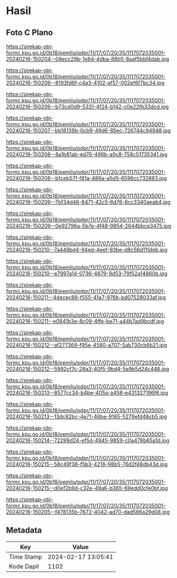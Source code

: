 # Hasil

## Foto C Plano

https://sirekap-obj-formc.kpu.go.id/0b18/pemilu/pdpr/11/17/07/20/35/1117072035001-20240216-150204--08ecc29b-1e84-4dba-88b5-8aaf5bbf4dab.jpg

https://sirekap-obj-formc.kpu.go.id/0b18/pemilu/pdpr/11/17/07/20/35/1117072035001-20240216-150206--8193fd6f-c4a3-4102-af57-002ef6f7bc34.jpg

https://sirekap-obj-formc.kpu.go.id/0b18/pemilu/pdpr/11/17/07/20/35/1117072035001-20240216-150206--b73cd0d9-5331-4f24-b142-c0e22fb33dcd.jpg

https://sirekap-obj-formc.kpu.go.id/0b18/pemilu/pdpr/11/17/07/20/35/1117072035001-20240216-150207--bb18138b-0cb9-49d6-85ec-726744c94948.jpg

https://sirekap-obj-formc.kpu.go.id/0b18/pemilu/pdpr/11/17/07/20/35/1117072035001-20240216-150208--8a1b81ab-ed76-496b-a0c8-758c51735341.jpg

https://sirekap-obj-formc.kpu.go.id/0b18/pemilu/pdpr/11/17/07/20/35/1117072035001-20240216-150208--b1ceb57f-f81a-486a-a5d5-6596cc732883.jpg

https://sirekap-obj-formc.kpu.go.id/0b18/pemilu/pdpr/11/17/07/20/35/1117072035001-20240216-150209--7bf34d46-8471-42c5-8d76-8cc3340aeab4.jpg

https://sirekap-obj-formc.kpu.go.id/0b18/pemilu/pdpr/11/17/07/20/35/1117072035001-20240216-150209--0e92796a-5b7e-4f48-9854-2644bbce3475.jpg

https://sirekap-obj-formc.kpu.go.id/0b18/pemilu/pdpr/11/17/07/20/35/1117072035001-20240216-150210--7a449bd4-94ed-4eef-93be-d8c56d111deb.jpg

https://sirekap-obj-formc.kpu.go.id/0b18/pemilu/pdpr/11/17/07/20/35/1117072035001-20240216-150210--e7997a14-0736-4879-9d53-79f52a14860b.jpg

https://sirekap-obj-formc.kpu.go.id/0b18/pemilu/pdpr/11/17/07/20/35/1117072035001-20240216-150211--4decec88-f555-41a7-976b-bd07528033af.jpg

https://sirekap-obj-formc.kpu.go.id/0b18/pemilu/pdpr/11/17/07/20/35/1117072035001-20240216-150211--e0841b3e-8c09-4ffe-be71-a44b7ad9bcdf.jpg

https://sirekap-obj-formc.kpu.go.id/0b18/pemilu/pdpr/11/17/07/20/35/1117072035001-20240216-150212--af277369-f95e-4580-a707-5ab730cb6b21.jpg

https://sirekap-obj-formc.kpu.go.id/0b18/pemilu/pdpr/11/17/07/20/35/1117072035001-20240216-150212--5992cf7c-28a3-40f5-9bd4-5e9b5d24c446.jpg

https://sirekap-obj-formc.kpu.go.id/0b18/pemilu/pdpr/11/17/07/20/35/1117072035001-20240216-150213--8577cc34-b4be-405a-a458-e431327196f6.jpg

https://sirekap-obj-formc.kpu.go.id/0b18/pemilu/pdpr/11/17/07/20/35/1117072035001-20240216-150213--13dc82bc-4e71-46be-9165-5279efd48cb5.jpg

https://sirekap-obj-formc.kpu.go.id/0b18/pemilu/pdpr/11/17/07/20/35/1117072035001-20240216-150214--72299d24-ef5d-4945-9859-c0a478b65a1d.jpg

https://sirekap-obj-formc.kpu.go.id/0b18/pemilu/pdpr/11/17/07/20/35/1117072035001-20240216-150215--58c49f36-f5b3-4216-98b5-76d2f48db43d.jpg

https://sirekap-obj-formc.kpu.go.id/0b18/pemilu/pdpr/11/17/07/20/35/1117072035001-20240216-150215--d0ef2b9d-c32e-49a6-b365-69edd0cfe0bf.jpg

https://sirekap-obj-formc.kpu.go.id/0b18/pemilu/pdpr/11/17/07/20/35/1117072035001-20240216-150205--f478135b-7672-4042-ad70-dad586a29d08.jpg


## Metadata

| Key        | Value               |
| ---------- | ------------------- |
| Time Stamp | 2024-02-17 13:05:41 |
| Kode Dapil | 1102                |



